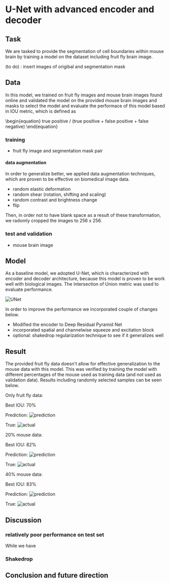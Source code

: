 # U-Net with advanced encoder and decoder

## Task

We are tasked to provide the segmentation of cell boundaries within mouse brain by training a model on the dataset including fruit fly brain image.

(to do) : insert images of origibal and segmentation mask

## Data

In this model, we trained on fruit fly images and mouse brain images found online and validated the model on the provided mouse brain images and masks to select the model and evaluate the performace of this model based in IOU metric, which is defined as 

\begin{equation}
true positive / (true positive + false positive + false negative)
\end{equation}


 
### training 

* fruit fly image and segmentation mask pair
#### data augmentation

In order to generalize better, we applied data augmentation techniques, which are proven to be effective on biomedical image data.

* random elastic deformation
* random shear (rotation, shifting and scaling)
* random contrast and brightness change
* flip

Then, in order not to have blank space as a result of these transformation, we radomly cropped the images to 256 x 256.

### test and validation 
* mouse brain image

## Model

As a baseline model, we adopted U-Net, which is characterized with encoder and decoder architecture, because this model is proven to be work well with biological images. 
The Intersection of Union metric was used to evaluate performance.

![UNet](u-net-architecture.png)

In order to improve the performance we incorporated couple of changes below.



* Modified the encoder to Deep Residual Pyramid Net
* incorporated spatial and channelwise squeeze and excitation block
* optional: shakedrop regularization technique to see if it generalizes well

## Result

The provided fruit fly data doesn't allow for effective generalization to the mouse data with this model. This was verified by training the model with different percentages of the mouse used as training data (and not used as validation data). Results including randomly selected samples can be seen below.

Only fruit fly data:

Best IOU: 70%

Prediction:
![prediction](out_0_percent/test_out_0.png)

True:
![actual](out_0_percent/test_true_0.png)

20% mouse data:

Best IOU: 82%

Prediction:
![prediction](out_20_percent/test_out_0.png)

True:
![actual](out_20_percent/test_true_0.png)

40% mouse data:

Best IOU: 83%

Prediction:
![prediction](out_40_percent/test_out_0.png)

True:
![actual](out_40_percent/test_true_0.png)

## Discussion

### relatively poor performance on test set
While we have 

### Shakedrop

## Conclusion and future direction
